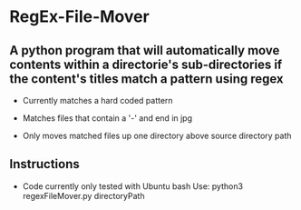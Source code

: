 # RegEx-File-Mover
A python program that will automatically move contents within a directorie's sub-directories if the content's titles match a pattern using regex
---

* Currently matches a hard coded pattern

* Matches files that contain a '-' and end in jpg

* Only moves matched files up one directory above source directory path

Instructions
---
* Code currently only tested with Ubuntu bash
Use: python3 regexFileMover.py directoryPath

